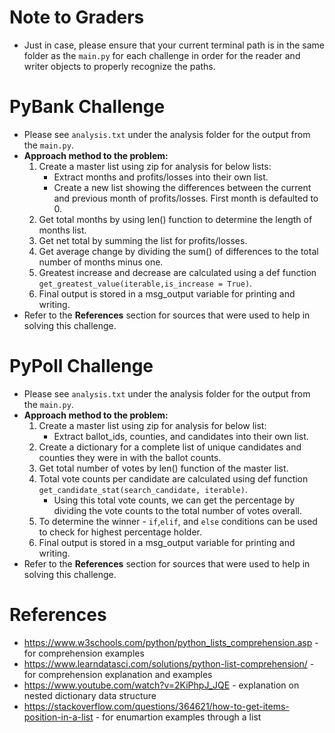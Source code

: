 # Note to Graders
- Just in case, please ensure that your current terminal path is in the same folder as the <code>main.py</code> for each challenge in order for the reader and writer objects to properly recognize the paths.
# PyBank Challenge
- Please see <code>analysis.txt</code> under the analysis folder for the output from the <code>main.py</code>.
- <b>Approach method to the problem:</b>
    1) Create a master list using zip for analysis for below lists:
        - Extract months and profits/losses into their own list.
        - Create a new list showing the differences between the current and previous month of profits/losses. First month is defaulted to 0.
    2) Get total months by using len() function to determine the length of months list.
    3) Get net total by summing the list for profits/losses.
    4) Get average change by dividing the sum() of differences to the total number of months minus one.
    5) Greatest increase and decrease are calculated using a def function <code>get_greatest_value(iterable,is_increase = True)</code>.
    6) Final output is stored in a msg_output variable for printing and writing.
- Refer to the <b>References</b> section for sources that were used to help in solving this challenge.

# PyPoll Challenge
- Please see <code>analysis.txt</code> under the analysis folder for the output from the <code>main.py</code>.
- <b>Approach method to the problem:</b>
    1) Create a master list using zip for analysis for below list:
        - Extract ballot_ids, counties, and candidates into their own list.
    2) Create a dictionary for a complete list of unique candidates and counties they were in with the ballot counts.
    3) Get total number of votes by len() function of the master list.
    4) Total vote counts per candidate are calculated using def function <code>get_candidate_stat(search_candidate, iterable)</code>.
        - Using this total vote counts, we can get the percentage by dividing the vote counts to the total number of votes overall.
    5) To determine the winner - <code>if</code>,<code>elif</code>, and <code>else</code> conditions can be used to check for highest percentage holder.
    6) Final output is stored in a msg_output variable for printing and writing.
- Refer to the <b>References</b> section for sources that were used to help in solving this challenge.
# References
- https://www.w3schools.com/python/python_lists_comprehension.asp - for comprehension examples
- https://www.learndatasci.com/solutions/python-list-comprehension/ - for comprehension explanation and examples
- https://www.youtube.com/watch?v=2KiPhpJ_JQE - explanation on nested dictionary data structure
- https://stackoverflow.com/questions/364621/how-to-get-items-position-in-a-list - for enumartion examples through a list